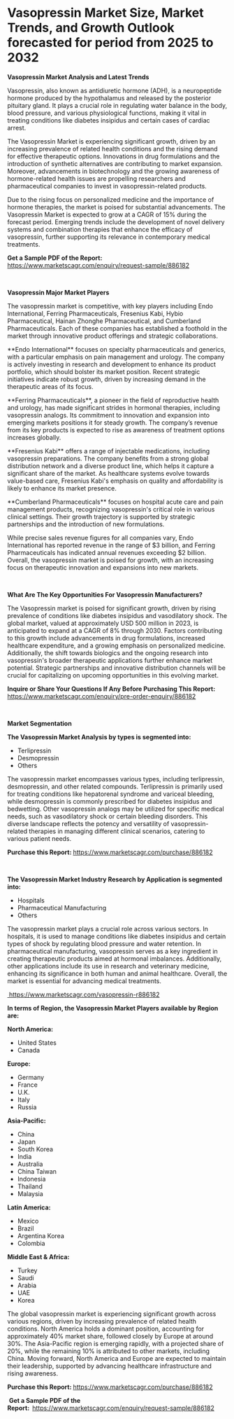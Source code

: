 <p><h1>Vasopressin Market Size, Market Trends, and Growth Outlook forecasted for period from 2025 to 2032</h1></p><p><strong>Vasopressin Market Analysis and Latest Trends</strong></p>
<p><p>Vasopressin, also known as antidiuretic hormone (ADH), is a neuropeptide hormone produced by the hypothalamus and released by the posterior pituitary gland. It plays a crucial role in regulating water balance in the body, blood pressure, and various physiological functions, making it vital in treating conditions like diabetes insipidus and certain cases of cardiac arrest.</p><p>The Vasopressin Market is experiencing significant growth, driven by an increasing prevalence of related health conditions and the rising demand for effective therapeutic options. Innovations in drug formulations and the introduction of synthetic alternatives are contributing to market expansion. Moreover, advancements in biotechnology and the growing awareness of hormone-related health issues are propelling researchers and pharmaceutical companies to invest in vasopressin-related products.</p><p>Due to the rising focus on personalized medicine and the importance of hormone therapies, the market is poised for substantial advancements. The Vasopressin Market is expected to grow at a CAGR of 15% during the forecast period. Emerging trends include the development of novel delivery systems and combination therapies that enhance the efficacy of vasopressin, further supporting its relevance in contemporary medical treatments.</p></p>
<p><strong>Get a Sample PDF of the Report:&nbsp;</strong> <a href="https://www.marketscagr.com/enquiry/request-sample/886182?utm_campaign=2667&utm_medium=2&utm_source=Github&utm_content=ia&utm_term=19042025&utm_id=vasopressin">https://www.marketscagr.com/enquiry/request-sample/886182</a></p>
<p>&nbsp;</p>
<p><strong>Vasopressin Major Market Players</strong></p>
<p><p>The vasopressin market is competitive, with key players including Endo International, Ferring Pharmaceuticals, Fresenius Kabi, Hybio Pharmaceutical, Hainan Zhonghe Pharmaceutical, and Cumberland Pharmaceuticals. Each of these companies has established a foothold in the market through innovative product offerings and strategic collaborations.</p><p>**Endo International** focuses on specialty pharmaceuticals and generics, with a particular emphasis on pain management and urology. The company is actively investing in research and development to enhance its product portfolio, which should bolster its market position. Recent strategic initiatives indicate robust growth, driven by increasing demand in the therapeutic areas of its focus.</p><p>**Ferring Pharmaceuticals**, a pioneer in the field of reproductive health and urology, has made significant strides in hormonal therapies, including vasopressin analogs. Its commitment to innovation and expansion into emerging markets positions it for steady growth. The company’s revenue from its key products is expected to rise as awareness of treatment options increases globally.</p><p>**Fresenius Kabi** offers a range of injectable medications, including vasopressin preparations. The company benefits from a strong global distribution network and a diverse product line, which helps it capture a significant share of the market. As healthcare systems evolve towards value-based care, Fresenius Kabi's emphasis on quality and affordability is likely to enhance its market presence.</p><p>**Cumberland Pharmaceuticals** focuses on hospital acute care and pain management products, recognizing vasopressin's critical role in various clinical settings. Their growth trajectory is supported by strategic partnerships and the introduction of new formulations.</p><p>While precise sales revenue figures for all companies vary, Endo International has reported revenue in the range of $3 billion, and Ferring Pharmaceuticals has indicated annual revenues exceeding $2 billion. Overall, the vasopressin market is poised for growth, with an increasing focus on therapeutic innovation and expansions into new markets.</p></p>
<p>&nbsp;</p>
<p><strong>What Are The Key Opportunities For Vasopressin Manufacturers?</strong></p>
<p><p>The Vasopressin market is poised for significant growth, driven by rising prevalence of conditions like diabetes insipidus and vasodilatory shock. The global market, valued at approximately USD 500 million in 2023, is anticipated to expand at a CAGR of 8% through 2030. Factors contributing to this growth include advancements in drug formulations, increased healthcare expenditure, and a growing emphasis on personalized medicine. Additionally, the shift towards biologics and the ongoing research into vasopressin's broader therapeutic applications further enhance market potential. Strategic partnerships and innovative distribution channels will be crucial for capitalizing on upcoming opportunities in this evolving market.</p></p>
<p><strong>Inquire or Share Your Questions If Any Before Purchasing This Report:</strong> <a href="https://www.marketscagr.com/enquiry/pre-order-enquiry/886182?utm_campaign=2667&utm_medium=2&utm_source=Github&utm_content=ia&utm_term=19042025&utm_id=vasopressin">https://www.marketscagr.com/enquiry/pre-order-enquiry/886182</a></p>
<p>&nbsp;</p>
<p><strong>Market Segmentation</strong></p>
<p><strong>The Vasopressin Market Analysis by types is segmented into:</strong></p>
<p><ul><li>Terlipressin</li><li>Desmopressin</li><li>Others</li></ul></p>
<p><p>The vasopressin market encompasses various types, including terlipressin, desmopressin, and other related compounds. Terlipressin is primarily used for treating conditions like hepatorenal syndrome and variceal bleeding, while desmopressin is commonly prescribed for diabetes insipidus and bedwetting. Other vasopressin analogs may be utilized for specific medical needs, such as vasodilatory shock or certain bleeding disorders. This diverse landscape reflects the potency and versatility of vasopressin-related therapies in managing different clinical scenarios, catering to various patient needs.</p></p>
<p><strong>Purchase this Report:&nbsp;</strong><a href="https://www.marketscagr.com/purchase/886182?utm_campaign=2667&utm_medium=2&utm_source=Github&utm_content=ia&utm_term=19042025&utm_id=vasopressin">https://www.marketscagr.com/purchase/886182</a></p>
<p>&nbsp;</p>
<p><strong>The Vasopressin Market Industry Research by Application is segmented into:</strong></p>
<p><ul><li>Hospitals</li><li>Pharmaceutical Manufacturing</li><li>Others</li></ul></p>
<p><p>The vasopressin market plays a crucial role across various sectors. In hospitals, it is used to manage conditions like diabetes insipidus and certain types of shock by regulating blood pressure and water retention. In pharmaceutical manufacturing, vasopressin serves as a key ingredient in creating therapeutic products aimed at hormonal imbalances. Additionally, other applications include its use in research and veterinary medicine, enhancing its significance in both human and animal healthcare. Overall, the market is essential for advancing medical treatments.</p></p>
<p><a href="https://www.marketscagr.com/vasopressin-r886182?utm_campaign=2667&utm_medium=2&utm_source=Github&utm_content=ia&utm_term=19042025&utm_id=vasopressin">&nbsp;https://www.marketscagr.com/vasopressin-r886182</a></p>
<p><strong>In terms of Region, the Vasopressin Market Players available by Region are:</strong></p>
<p>
    <p> <strong> North America: </strong>
        <ul>
            <li>United States</li>
            <li>Canada</li>
        </ul>
        </p> 
    <p> <strong> Europe: </strong>
        <ul>
            <li>Germany</li>
            <li>France</li>
            <li>U.K.</li>
            <li>Italy</li>
            <li>Russia</li>
        </ul>
        </p> 
    <p> <strong> Asia-Pacific: </strong>
        <ul>
            <li>China</li>
            <li>Japan</li>
            <li>South Korea</li>
            <li>India</li>
            <li>Australia</li>
            <li>China Taiwan</li>
            <li>Indonesia</li>
            <li>Thailand</li>
            <li>Malaysia</li>
        </ul>
        </p> 
    <p> <strong> Latin America: </strong>
        <ul>
            <li>Mexico</li>
            <li>Brazil</li>
            <li>Argentina Korea</li>
            <li>Colombia</li>
        </ul>
        </p> 
    <p> <strong> Middle East & Africa: </strong>
        <ul>
            <li>Turkey</li>
            <li>Saudi</li>
            <li>Arabia</li>
            <li>UAE</li>
            <li>Korea</li>
        </ul>
    </p>
    </p>
<p><p>The global vasopressin market is experiencing significant growth across various regions, driven by increasing prevalence of related health conditions. North America holds a dominant position, accounting for approximately 40% market share, followed closely by Europe at around 30%. The Asia-Pacific region is emerging rapidly, with a projected share of 20%, while the remaining 10% is attributed to other markets, including China. Moving forward, North America and Europe are expected to maintain their leadership, supported by advancing healthcare infrastructure and rising awareness.</p></p>
<p><strong>Purchase this Report: </strong><a href="https://www.marketscagr.com/purchase/886182?utm_campaign=2667&utm_medium=2&utm_source=Github&utm_content=ia&utm_term=19042025&utm_id=vasopressin">https://www.marketscagr.com/purchase/886182</a></p>
<p>&nbsp;<strong>Get a Sample PDF of the Report:&nbsp;&nbsp;</strong><a href="https://www.marketscagr.com/enquiry/request-sample/886182?utm_campaign=2667&utm_medium=2&utm_source=Github&utm_content=ia&utm_term=19042025&utm_id=vasopressin">https://www.marketscagr.com/enquiry/request-sample/886182</a></p>
<p><strong></strong></p>
<p><p></p><p></p><p></p></p>